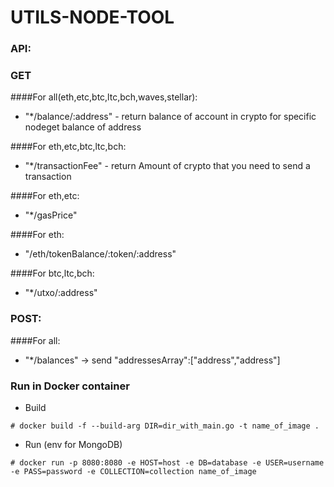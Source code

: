 # UTILS-NODE-TOOL

### API:

### GET 

####For all(eth,etc,btc,ltc,bch,waves,stellar):
* "*/balance/:address" - return balance of account in crypto for specific nodeget balance of address

####For eth,etc,btc,ltc,bch:
* "*/transactionFee" - return Amount of crypto that you need to send a transaction

####For eth,etc:
* "*/gasPrice"

####For eth:
* "/eth/tokenBalance/:token/:address"

####For btc,ltc,bch:
* "*/utxo/:address"

### POST:

####For all:

* "*/balances" -> send "addressesArray":["address","address"]


### Run in Docker container
 - Build
```
# docker build -f --build-arg DIR=dir_with_main.go -t name_of_image .
```
- Run (env for MongoDB)

```
# docker run -p 8080:8080 -e HOST=host -e DB=database -e USER=username -e PASS=password -e COLLECTION=collection name_of_image
```
